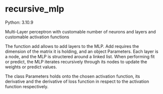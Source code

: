 # recursive_mlp

Python: 3.10.9

Multi-Layer perceptron with customable number of neurons and layers and customable activation functions

The function add allows to add layers to the MLP. Add requires the dimension of the matrix it is holding, and an object Parameters. Each layer is a node, and the MLP is structered around a linked list. When performing fit or predict, the MLP iterates recursively through its nodes to update the weights or predict values.

The class Parameters holds onto the chosen activation function, its derivative and the derivative of loss function in respect to the activation function respectively.


